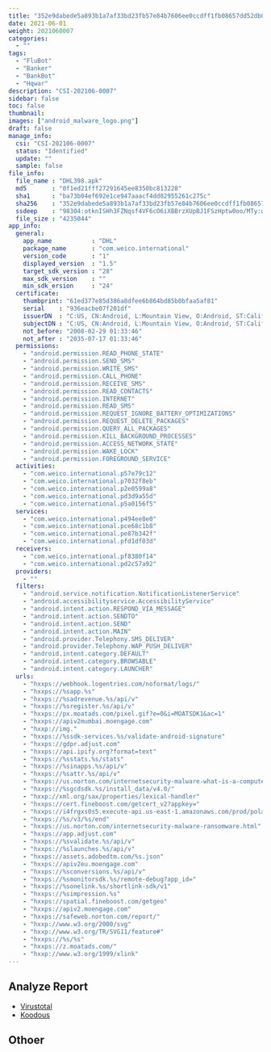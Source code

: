 ```yaml
---
title: "352e9dabede5a893b1a7af33bd23fb57e84b7606ee0ccdff1fb08657dd52db0e"
date: 2021-06-01
weight: 2021060007
categories:
  - ""
tags:
  - "FluBot"
  - "Banker"
  - "BankBot"
  - "Hqwar"
description: "CSI-202106-0007"
sidebar: false
toc: false
thumbnail: 
images: ["android_malware_logo.png"]
draft: false
manage_info:
  csi: "CSI-202106-0007"
  status: "Identified"
  update: ""
  sample: false
file_info:
  file_name : "DHL398.apk"
  md5       : "0f1ed21fff27291645ee8350bc813228"
  sha1	    : "ba73b04ef692e1ce947aaacf4dd82955261c275c"
  sha256    : "352e9dabede5a893b1a7af33bd23fb57e84b7606ee0ccdff1fb08657dd52db0e"
  ssdeep    : "98304:otknISHh3FZNqsf4VF6cO6iXBBrzXUpBJ1FSzHptw0oo/MTy:wknhlj7SzO6iDrzXUbJ1FSzk0oo/MTy"
  file_size : "4235044"
app_info:
  general:
    app_name           : "DHL"
    package_name       : "com.weico.international"
    version_code       : "1"
    displayed_version  : "1.5"
    target_sdk_version : "28"
    max_sdk_version    : ""
    min_sdk_ersion     : "24"
  certificate:
    thumbprint: "61ed377e85d386a8dfee6b864bd85b0bfaa5af81"
    serial    : "936eacbe07f201df"
    issuerDN  : "C:US, CN:Android, L:Mountain View, O:Android, ST:California, OU:Android, email:android@android.com"
    subjectDN : "C:US, CN:Android, L:Mountain View, O:Android, ST:California, OU:Android, email:android@android.com"
    not_before: "2008-02-29 01:33:46"
    not_after : "2035-07-17 01:33:46"
  permissions:
    - "android.permission.READ_PHONE_STATE"
    - "android.permission.SEND_SMS"
    - "android.permission.WRITE_SMS"
    - "android.permission.CALL_PHONE"
    - "android.permission.RECEIVE_SMS"
    - "android.permission.READ_CONTACTS"
    - "android.permission.INTERNET"
    - "android.permission.READ_SMS"
    - "android.permission.REQUEST_IGNORE_BATTERY_OPTIMIZATIONS"
    - "android.permission.REQUEST_DELETE_PACKAGES"
    - "android.permission.QUERY_ALL_PACKAGES"
    - "android.permission.KILL_BACKGROUND_PROCESSES"
    - "android.permission.ACCESS_NETWORK_STATE"
    - "android.permission.WAKE_LOCK"
    - "android.permission.FOREGROUND_SERVICE"
  activities:
    - "com.weico.international.p57e79c12"
    - "com.weico.international.p7032f8eb"
    - "com.weico.international.p2e0599a8"
    - "com.weico.international.pd3d9a55d"
    - "com.weico.international.p5a0156f5"
  services:
    - "com.weico.international.p494ee8e0"
    - "com.weico.international.pce68c1b8"
    - "com.weico.international.pe87b342f"
    - "com.weico.international.pfd1df03d"
  receivers:
    - "com.weico.international.pf8380f14"
    - "com.weico.international.pd2c57a92"
  providers:
    - ""
  filters:
    - "android.service.notification.NotificationListenerService"
    - "android.accessibilityservice.AccessibilityService"
    - "android.intent.action.RESPOND_VIA_MESSAGE"
    - "android.intent.action.SENDTO"
    - "android.intent.action.SEND"
    - "android.intent.action.MAIN"
    - "android.provider.Telephony.SMS_DELIVER"
    - "android.provider.Telephony.WAP_PUSH_DELIVER"
    - "android.intent.category.DEFAULT"
    - "android.intent.category.BROWSABLE"
    - "android.intent.category.LAUNCHER"
  urls:
    - "hxxps://webhook.logentries.com/noformat/logs/"
    - "hxxps://%sapp.%s"
    - "hxxps://%sadrevenue.%s/api/v"
    - "hxxps://%sregister.%s/api/v"
    - "hxxps://px.moatads.com/pixel.gif?e=0&i=MOATSDK1&ac=1"
    - "hxxps://apiv2mumbai.moengage.com"
    - "hxxp://img."
    - "hxxps://%ssdk-services.%s/validate-android-signature"
    - "hxxps://gdpr.adjust.com"
    - "hxxps://api.ipify.org?format=text"
    - "hxxps://%sstats.%s/stats"
    - "hxxps://%sinapps.%s/api/v"
    - "hxxps://%sattr.%s/api/v"
    - "hxxps://us.norton.com/internetsecurity-malware-what-is-a-computer-virus.html"
    - "hxxps://%sgcdsdk.%s/install_data/v4.0/"
    - "hxxp://xml.org/sax/properties/lexical-handler"
    - "hxxps://cert.fineboost.com/getcert_v2?appkey="
    - "hxxps://i4frgxs0s5.execute-api.us-east-1.amazonaws.com/prod/polarbear/"
    - "hxxps://%s/v3/%s/end"
    - "hxxps://us.norton.com/internetsecurity-malware-ransomware.html"
    - "hxxps://app.adjust.com"
    - "hxxps://%svalidate.%s/api/v"
    - "hxxps://%slaunches.%s/api/v"
    - "hxxps://assets.adobedtm.com/%s.json"
    - "hxxps://apiv2eu.moengage.com"
    - "hxxps://%sconversions.%s/api/v"
    - "hxxps://%smonitorsdk.%s/remote-debug?app_id="
    - "hxxps://%sonelink.%s/shortlink-sdk/v1"
    - "hxxps://%simpression.%s"
    - "hxxps://spatial.fineboost.com/getgeo"
    - "hxxps://apiv2.moengage.com"
    - "hxxps://safeweb.norton.com/report/"
    - "hxxp://www.w3.org/2000/svg"
    - "hxxp://www.w3.org/TR/SVG11/feature#"
    - "hxxps://%s/%s"
    - "hxxps://z.moatads.com/"
    - "hxxp://www.w3.org/1999/xlink"
---
```


## Analyze Report

- [Virustotal](https://www.virustotal.com/gui/file/352e9dabede5a893b1a7af33bd23fb57e84b7606ee0ccdff1fb08657dd52db0e)
- [Koodous](https://koodous.com/apks/352e9dabede5a893b1a7af33bd23fb57e84b7606ee0ccdff1fb08657dd52db0e)

## Othoer
